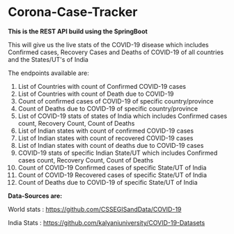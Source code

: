 # Corona-Case-Tracker
**This is the REST API build using the SpringBoot**

This will give us the live stats of the COVID-19 disease which includes Confirmed cases, Recovery Cases and Deaths of COVID-19 of all countries and the States/UT's of India


The endpoints available are:
1. List of Countries with count of Confirmed COVID-19 cases
2. List of Countries with count of Death due to COVID-19 
3. Count of confirmed cases of COVID-19 of specific country/province
4. Count of Deaths due to COVID-19 of specific country/province
5. List of COVID-19 stats of states of India which includes Confirmed cases count, Recovery Count, Count of Deaths
6. List of Indian states with count of confirmed COVID-19 cases
7. List of Indian states with count of recovered COVID-19 cases
8. List of Indian states with count of deaths due to COVID-19 cases
9. COVID-19 stats of specific Indian State/UT which includes Confirmed cases count, Recovery Count, Count of Deaths
10. Count of COVID-19 Confirmed cases of specific State/UT of India
11. Count of COVID-19 Recovered cases of specific State/UT of India
12. Count of Deaths due to COVID-19  of specific State/UT of India


**Data-Sources are:**

World stats : https://github.com/CSSEGISandData/COVID-19

India Stats : https://github.com/kalyaniuniversity/COVID-19-Datasets
